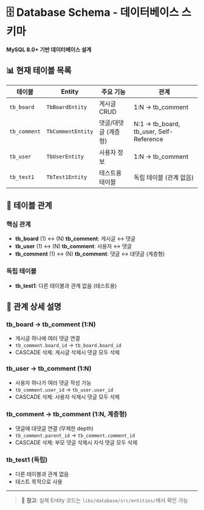 # 🗄️ Database Schema - 데이터베이스 스키마

**MySQL 8.0+ 기반 데이터베이스 설계**

## 📊 현재 테이블 목록

| 테이블       | Entity            | 주요 기능            | 관계                                    |
| ------------ | ----------------- | -------------------- | --------------------------------------- |
| `tb_board`   | `TbBoardEntity`   | 게시글 CRUD          | 1:N → tb_comment                        |
| `tb_comment` | `TbCommentEntity` | 댓글/대댓글 (계층형) | N:1 → tb_board, tb_user, Self-Reference |
| `tb_user`    | `TbUserEntity`    | 사용자 정보          | 1:N → tb_comment                        |
| `tb_test1`   | `TbTest1Entity`   | 테스트용 테이블      | 독립 테이블 (관계 없음)                 |

## 🔗 테이블 관계

### 핵심 관계

- **tb_board** (1) ↔ (N) **tb_comment**: 게시글 ↔ 댓글
- **tb_user** (1) ↔ (N) **tb_comment**: 사용자 ↔ 댓글
- **tb_comment** (1) ↔ (N) **tb_comment**: 댓글 ↔ 대댓글 (계층형)

### 독립 테이블

- **tb_test1**: 다른 테이블과 관계 없음 (테스트용)

## 📝 관계 상세 설명

### tb_board → tb_comment (1:N)

- 게시글 하나에 여러 댓글 연결
- `tb_comment.board_id` → `tb_board.board_id`
- CASCADE 삭제: 게시글 삭제시 댓글 모두 삭제

### tb_user → tb_comment (1:N)

- 사용자 하나가 여러 댓글 작성 가능
- `tb_comment.user_id` → `tb_user.user_id`
- CASCADE 삭제: 사용자 삭제시 댓글 모두 삭제

### tb_comment → tb_comment (1:N, 계층형)

- 댓글에 대댓글 연결 (무제한 depth)
- `tb_comment.parent_id` → `tb_comment.comment_id`
- CASCADE 삭제: 부모 댓글 삭제시 자식 댓글 모두 삭제

### tb_test1 (독립)

- 다른 테이블과 관계 없음
- 테스트 목적으로 사용

---

> 📝 **참고**: 실제 Entity 코드는 `libs/database/src/entities/`에서 확인 가능

